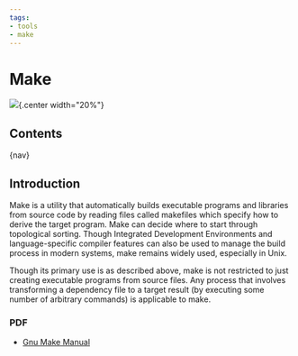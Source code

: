 ```yaml
---
tags:
- tools
- make
---
```

#  Make

![](img/logo.svg){.center width="20%"}

## Contents

{nav}

## Introduction

Make is a utility that automatically builds executable programs and libraries from source code by reading files called makefiles which specify how to derive the target program. Make can decide where to start through topological sorting. Though Integrated Development Environments and language-specific compiler features can also be used to manage the build process in modern systems, make remains widely used, especially in Unix.

Though its primary use is as described above, make is not restricted to just creating executable programs from source files. Any process that involves transforming a dependency file to a target result (by executing some number of arbitrary commands) is applicable to make.

### PDF

- [Gnu Make Manual](docs/gnu_make_manual.pdf)
